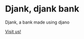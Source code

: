 # Djank, djank bank

Djank, a bank made using djano

[Visit us!](https://iameinstein.github.io/Djank)
